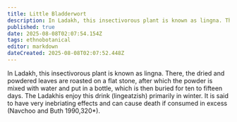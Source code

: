 ```yaml
---
title: Little Bladderwort
description: In Ladakh, this insectivorous plant is known as lingna. There, the dried and powdered leaves are roasted on a flat stone, after which the powder is mixed with...
published: true
date: 2025-08-08T02:07:54.154Z
tags: ethnobotanical
editor: markdown
dateCreated: 2025-08-08T02:07:52.448Z
---
```


In Ladakh, this insectivorous plant is known as lingna. There, the dried and powdered leaves are roasted on a flat stone, after which the powder is mixed with water and put in a bottle, which is then buried for ten to fifteen days. The Ladakhis enjoy this drink (lingeatzish) primarily in winter. It is said to have very inebriating effects and can cause death if consumed in excess (Navchoo and Buth 1990,320*).